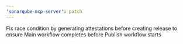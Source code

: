```yaml
---
'sonarqube-mcp-server': patch
---
```


Fix race condition by generating attestations before creating release to ensure Main workflow completes before Publish workflow starts

